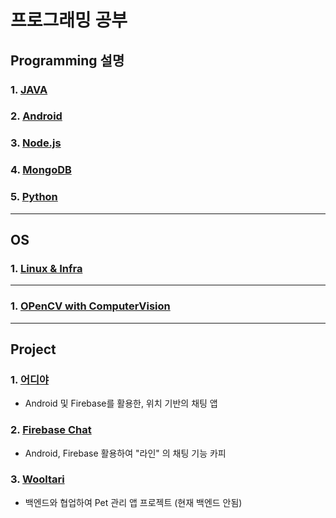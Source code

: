 # 프로그래밍 공부

## Programming 설명

### 1. [JAVA](https://github.com/Lee-KyungSeok/Study/tree/master/Java)

### 2. [Android](https://github.com/Lee-KyungSeok/Study/tree/master/Android)

### 3. [Node.js](https://github.com/Lee-KyungSeok/Study/tree/master/Node.js)

### 4. [MongoDB](https://github.com/Lee-KyungSeok/Study/tree/master/MongoDB)

### 5. [Python](https://github.com/Lee-KyungSeok/Python-Study)

---

## OS

### 1. [Linux & Infra](https://github.com/Lee-KyungSeok/Linux-Study)

---

### 1. [OPenCV with ComputerVision](https://github.com/Lee-KyungSeok/ComputerVision-Study)

---

## Project

### 1. [어디야](https://github.com/Lee-KyungSeok/LocationShareChat)
- Android 및 Firebase를 활용한, 위치 기반의 채팅 앱

### 2. [Firebase Chat](https://github.com/Lee-KyungSeok/FirebaseChat)
- Android, Firebase 활용하여 "라인" 의 채팅 기능 카피

### 3. [Wooltari](https://github.com/Lee-KyungSeok/Wooltari)
- 백엔드와 협업하여 Pet 관리 앱 프로젝트 (현재 백엔드 안됨)
